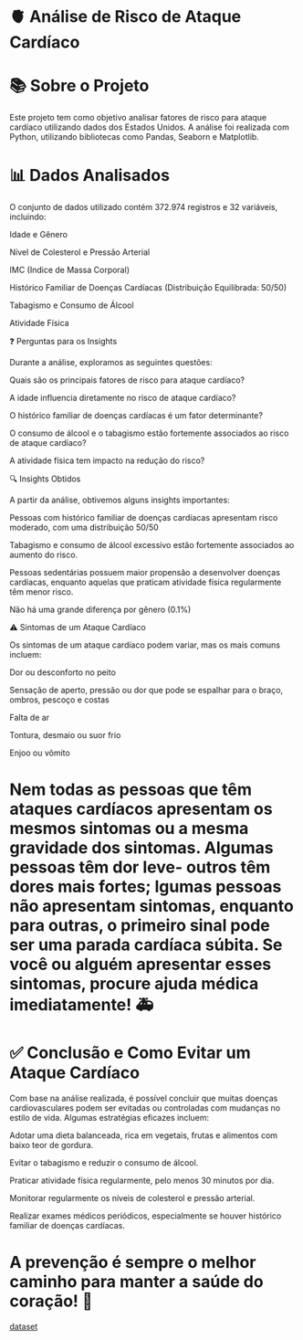# 🫀 Análise de Risco de Ataque Cardíaco

# 📚 Sobre o Projeto

Este projeto tem como objetivo analisar fatores de risco para ataque cardíaco utilizando dados dos Estados Unidos. A análise foi realizada com Python, utilizando bibliotecas como Pandas, Seaborn e Matplotlib.

# 📊 Dados Analisados

O conjunto de dados utilizado contém 372.974 registros e 32 variáveis, incluindo:

Idade e Gênero

Nível de Colesterol e Pressão Arterial

IMC (Indice de Massa Corporal)

Histórico Familiar de Doenças Cardíacas (Distribuição Equilibrada: 50/50)

Tabagismo e Consumo de Álcool

Atividade Física

❓ Perguntas para os Insights

Durante a análise, exploramos as seguintes questões:

Quais são os principais fatores de risco para ataque cardíaco?

A idade influencia diretamente no risco de ataque cardíaco?

O histórico familiar de doenças cardíacas é um fator determinante?

O consumo de álcool e o tabagismo estão fortemente associados ao risco de ataque cardíaco?

A atividade física tem impacto na redução do risco?

🔍 Insights Obtidos

A partir da análise, obtivemos alguns insights importantes:

Pessoas com histórico familiar de doenças cardíacas apresentam risco moderado, com uma distribuição 50/50

Tabagismo e consumo de álcool excessivo estão fortemente associados ao aumento do risco.

Pessoas sedentárias possuem maior propensão a desenvolver doenças cardíacas, enquanto aquelas que praticam atividade física regularmente têm menor risco.

Não há uma grande diferença por gênero (0.1%)

⚠️ Sintomas de um Ataque Cardíaco

Os sintomas de um ataque cardíaco podem variar, mas os mais comuns incluem:

Dor ou desconforto no peito

Sensação de aperto, pressão ou dor que pode se espalhar para o braço, ombros, pescoço e costas

Falta de ar

Tontura, desmaio ou suor frio

Enjoo ou vômito

# Nem todas as pessoas que têm ataques cardíacos apresentam os mesmos sintomas ou a mesma gravidade dos sintomas. Algumas pessoas têm dor leve- outros têm dores mais fortes; lgumas pessoas não apresentam sintomas, enquanto para outras, o primeiro sinal pode ser uma parada cardíaca súbita. Se você ou alguém apresentar esses sintomas, procure ajuda médica imediatamente! 🚑

# ✅ Conclusão e Como Evitar um Ataque Cardíaco

Com base na análise realizada, é possível concluir que muitas doenças cardiovasculares podem ser evitadas ou controladas com mudanças no estilo de vida. Algumas estratégias eficazes incluem:

Adotar uma dieta balanceada, rica em vegetais, frutas e alimentos com baixo teor de gordura.

Evitar o tabagismo e reduzir o consumo de álcool.

Praticar atividade física regularmente, pelo menos 30 minutos por dia.

Monitorar regularmente os níveis de colesterol e pressão arterial.

Realizar exames médicos periódicos, especialmente se houver histórico familiar de doenças cardíacas.

# A prevenção é sempre o melhor caminho para manter a saúde do coração! 💙

[dataset](https://www.kaggle.com/datasets/ankushpanday2/heart-attack-prediction-in-united-states/data)
